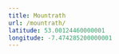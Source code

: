 ```yaml
---
title: Mountrath
url: /mountrath/
latitude: 53.00124460000001
longitude: -7.474285200000001
---
```

